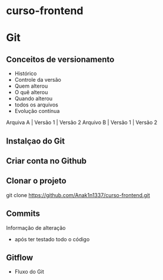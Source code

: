 # curso-frontend

# Git
## Conceitos de versionamento
 - Histórico
 - Controle da versão
 - Quem alterou 
 - O quê alterou
 - Quando alterou 
 - todos os arquivos
 - Evolução contínua

 Arquiva A | Versão 1 | Versão 2
 Arquivo B | Versão 1 | Versão 2

## Instalçao do Git

## Criar conta no Github

## Clonar o projeto
git clone https://github.com/Anak1n1337/curso-frontend.git

## Commits
 Informação de alteração
 - após ter testado todo o código

## Gitflow
 - Fluxo do Git
 
